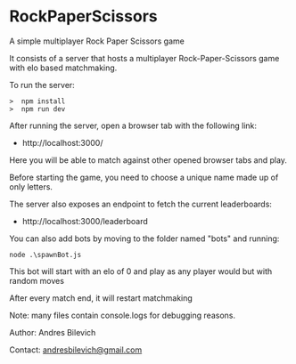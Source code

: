 # RockPaperScissors

A simple multiplayer Rock Paper Scissors game

It consists of a server that hosts a multiplayer Rock-Paper-Scissors game with elo based matchmaking.

To run the server:

```
>  npm install
>  npm run dev
```

After running the server, open a browser tab with the following link:

-   http://localhost:3000/

Here you will be able to match against other opened browser tabs and play.

Before starting the game, you need to choose a unique name made up of only letters.

The server also exposes an endpoint to fetch the current leaderboards:

-   http://localhost:3000/leaderboard

You can also add bots by moving to the folder named "bots" and running:

```
node .\spawnBot.js
```

This bot will start with an elo of 0 and play as any player would but with random moves

After every match end, it will restart matchmaking

Note: many files contain console.logs for debugging reasons.

Author: Andres Bilevich

Contact: andresbilevich@gmail.com
